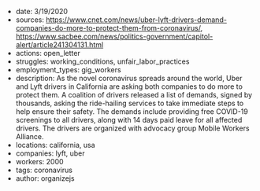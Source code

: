 - date: 3/19/2020
- sources: https://www.cnet.com/news/uber-lyft-drivers-demand-companies-do-more-to-protect-them-from-coronavirus/, https://www.sacbee.com/news/politics-government/capitol-alert/article241304131.html
- actions: open_letter
- struggles: working_conditions, unfair_labor_practices
- employment_types: gig_workers
- description: As the novel coronavirus spreads around the world, Uber and Lyft drivers in California are asking both companies to do more to protect them. A coalition of drivers released a list of demands, signed by thousands, asking the ride-hailing services to take immediate steps to help ensure their safety. The demands include providing free COVID-19 screenings to all drivers, along with 14 days paid leave for all affected drivers. The drivers are organized with advocacy group Mobile Workers Alliance.
- locations: california, usa
- companies: lyft, uber
- workers: 2000
- tags: coronavirus
- author: organizejs
